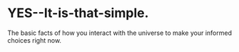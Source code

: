 YES--It-is-that-simple.
=======================

The basic facts of how you interact with the universe to make your informed choices right now.